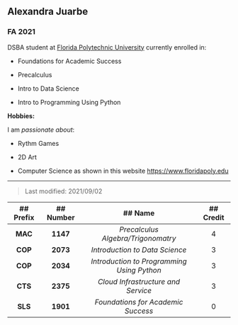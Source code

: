 ## Alexandra Juarbe

### FA 2021

DSBA student at [Florida Polytechnic University](https://www.floridapoly.edu) currently enrolled in: 

- Foundations for Academic Success

- Precalculus

- Intro to Data Science

- Intro to Programming Using Python

**Hobbies:**

I am _passionate about_: 

- Rythm Games

- 2D Art

- Computer Science as shown in this website <https://www.floridapoly.edu>

***

> Last modified: 2021/09/02


|## Prefix  | ## Number  | ## Name                                   | ## Credit   |
|:---------:|:----------:|:-----------------------------------------:|:-----------:|
|**MAC**    |**1147**    |_Precalculus Algebra/Trigonomatry_         |4            |
|**COP**    |**2073**    |_Introduction to Data Science_             |3            |
|**COP**    |**2034**    |_Introduction to Programming Using Python_ |3            |
|**CTS**    |**2375**    |_Cloud Infrastructure and Service_         |3            |
|**SLS**    |**1901**    |_Foundations for Academic Success_         |0            |
